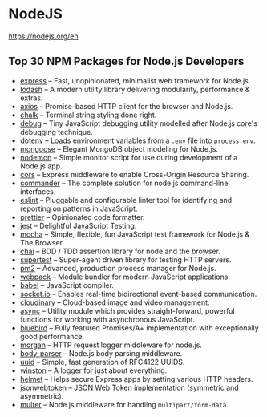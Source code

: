 # NodeJS

https://nodejs.org/en


## Top 30 NPM Packages for Node.js Developers

- [express](https://www.npmjs.com/package/express) – Fast, unopinionated, minimalist web framework for Node.js.
- [lodash](https://www.npmjs.com/package/lodash) – A modern utility library delivering modularity, performance & extras.
- [axios](https://www.npmjs.com/package/axios) – Promise-based HTTP client for the browser and Node.js.
- [chalk](https://www.npmjs.com/package/chalk) – Terminal string styling done right.
- [debug](https://www.npmjs.com/package/debug) – Tiny JavaScript debugging utility modelled after Node.js core's debugging technique.
- [dotenv](https://www.npmjs.com/package/dotenv) – Loads environment variables from a `.env` file into `process.env`.
- [mongoose](https://www.npmjs.com/package/mongoose) – Elegant MongoDB object modeling for Node.js.
- [nodemon](https://www.npmjs.com/package/nodemon) – Simple monitor script for use during development of a Node.js app.
- [cors](https://www.npmjs.com/package/cors) – Express middleware to enable Cross-Origin Resource Sharing.
- [commander](https://www.npmjs.com/package/commander) – The complete solution for node.js command-line interfaces.
- [eslint](https://www.npmjs.com/package/eslint) – Pluggable and configurable linter tool for identifying and reporting on patterns in JavaScript.
- [prettier](https://www.npmjs.com/package/prettier) – Opinionated code formatter.
- [jest](https://www.npmjs.com/package/jest) – Delightful JavaScript Testing.
- [mocha](https://www.npmjs.com/package/mocha) – Simple, flexible, fun JavaScript test framework for Node.js & The Browser.
- [chai](https://www.npmjs.com/package/chai) – BDD / TDD assertion library for node and the browser.
- [supertest](https://www.npmjs.com/package/supertest) – Super-agent driven library for testing HTTP servers.
- [pm2](https://www.npmjs.com/package/pm2) – Advanced, production process manager for Node.js.
- [webpack](https://www.npmjs.com/package/webpack) – Module bundler for modern JavaScript applications.
- [babel](https://www.npmjs.com/package/@babel/core) – JavaScript compiler.
- [socket.io](https://www.npmjs.com/package/socket.io) – Enables real-time bidirectional event-based communication.
- [cloudinary](https://www.npmjs.com/package/cloudinary) – Cloud-based image and video management.
- [async](https://www.npmjs.com/package/async) – Utility module which provides straight-forward, powerful functions for working with asynchronous JavaScript.
- [bluebird](https://www.npmjs.com/package/bluebird) – Fully featured Promises/A+ implementation with exceptionally good performance.
- [morgan](https://www.npmjs.com/package/morgan) – HTTP request logger middleware for node.js.
- [body-parser](https://www.npmjs.com/package/body-parser) – Node.js body parsing middleware.
- [uuid](https://www.npmjs.com/package/uuid) – Simple, fast generation of RFC4122 UUIDS.
- [winston](https://www.npmjs.com/package/winston) – A logger for just about everything.
- [helmet](https://www.npmjs.com/package/helmet) – Helps secure Express apps by setting various HTTP headers.
- [jsonwebtoken](https://www.npmjs.com/package/jsonwebtoken) – JSON Web Token implementation (symmetric and asymmetric).
- [multer](https://www.npmjs.com/package/multer) – Node.js middleware for handling `multipart/form-data`.
